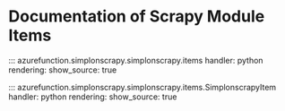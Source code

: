 # Documentation of Scrapy Module Items

::: azurefunction.simplonscrapy.simplonscrapy.items
    handler: python
    rendering:
      show_source: true

::: azurefunction.simplonscrapy.simplonscrapy.items.SimplonscrapyItem
    handler: python
    rendering:
      show_source: true
